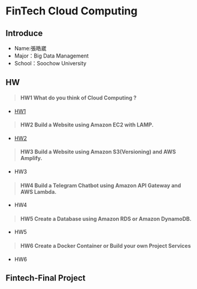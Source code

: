 # FinTech Cloud Computing
## Introduce
* Name:張皓崴
* Major：Big Data Management
* School：Soochow University
## HW
> #### HW1 What do you think of Cloud Computing ?
* [HW1](https://github.com/Hao-wei-Chang/lab/blob/main/homework/HW1.md)
> #### HW2 Build a Website using Amazon EC2 with LAMP.
* [HW2](https://github.com/Hao-wei-Chang/lab/blob/main/homework/HW2.md)
> #### HW3 Build a Website using Amazon S3(Versioning) and AWS Amplify.
* HW3
> #### HW4 Build a Telegram Chatbot using Amazon API Gateway and AWS Lambda.
* HW4
> #### HW5 Create a Database using Amazon RDS or Amazon DynamoDB.
* HW5
> #### HW6 Create a Docker Container or Build your own Project Services
* HW6 
## Fintech-Final Project
